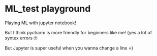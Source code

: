 # ML_test playground

Playing ML with jupyter notebook!

But I think pycharm is more friendly for beginners like me! (yes a lot of syntex errors 🙄

But Jupyter is super useful when you wanna change a line =)

